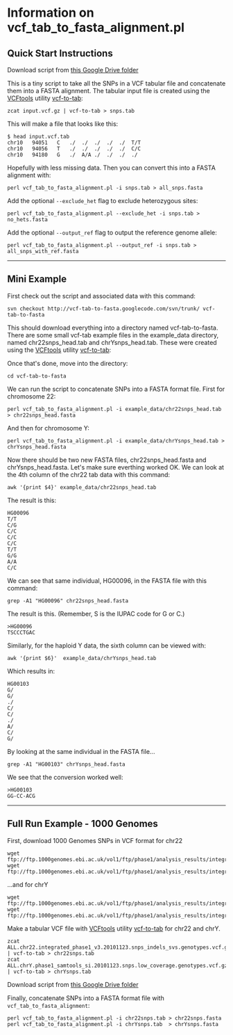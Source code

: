 # Information on vcf_tab_to_fasta_alignment.pl

## Quick Start Instructions

Download script from [this Google Drive folder](https://drive.google.com/folderview?id=0B3JtKm_03RZDRmVPWk96ZEZHOHc&usp=sharing "Download link")

This is a tiny script to take all the SNPs in a VCF tabular file and concatenate them into a FASTA alignment. The tabular input file is created using the [VCFtools](http://vcftools.sourceforge.net/) utility [vcf-to-tab](http://vcftools.sourceforge.net/perl_module.html#vcf-to-tab):

	zcat input.vcf.gz | vcf-to-tab > snps.tab

This will make a file that looks like this:

	$ head input.vcf.tab
	chr10	94051	C	./	./	./	./	./	T/T
	chr10	94056	T	./	./	./	./	./	C/C
	chr10	94180	G	./	A/A	./	./	./	./

Hopefully with less missing data. Then you can convert this into a FASTA alignment with:

	perl vcf_tab_to_fasta_alignment.pl -i snps.tab > all_snps.fasta

Add the optional `--exclude_het` flag to exclude heterozygous sites:

	perl vcf_tab_to_fasta_alignment.pl --exclude_het -i snps.tab > no_hets.fasta

Add the optional `--output_ref` flag to output the reference genome allele:

	perl vcf_tab_to_fasta_alignment.pl --output_ref -i snps.tab > all_snps_with_ref.fasta

---

## Mini Example

First check out the script and associated data with this command:

	svn checkout http://vcf-tab-to-fasta.googlecode.com/svn/trunk/ vcf-tab-to-fasta

This should download everything into a directory named vcf-tab-to-fasta. There are some 
small vcf-tab example files in the example\_data directory, named chr22snps\_head.tab and 
chrYsnps\_head.tab. These were created using the [VCFtools](http://vcftools.sourceforge.net/) utility [vcf-to-tab](http://vcftools.sourceforge.net/perl_module.html#vcf-to-tab):

Once that's done, move into the directory:

	cd vcf-tab-to-fasta

We can run the script to concatenate SNPs into a FASTA format file. First for chromosome 22:

	perl vcf_tab_to_fasta_alignment.pl -i example_data/chr22snps_head.tab > chr22snps_head.fasta

And then for chromosome Y:

	perl vcf_tab_to_fasta_alignment.pl -i example_data/chrYsnps_head.tab > chrYsnps_head.fasta

Now there should be two new FASTA files, chr22snps\_head.fasta and chrYsnps\_head.fasta. 
Let's make sure everthing worked OK. We can look at the 4th column of the chr22 tab data with
this command:

	awk '{print $4}' example_data/chr22snps_head.tab

The result is this:

	HG00096
	T/T
	C/G
	C/C
	C/C
	C/C
	T/T
	G/G
	A/A
	C/C

We can see that same individual, HG00096, in the FASTA file with this command:

	grep -A1 "HG00096" chr22snps_head.fasta

The result is this. (Remember, S is the IUPAC code for G or C.)

	>HG00096
	TSCCCTGAC

Similarly, for the haploid Y data, the sixth column can be viewed with:

	awk '{print $6}'  example_data/chrYsnps_head.tab

Which results in:

	HG00103
	G/
	G/
	./
	C/
	C/
	./
	A/
	C/
	G/

By looking at the same individual in the FASTA file...

	grep -A1 "HG00103" chrYsnps_head.fasta

We see that the conversion worked well:

	>HG00103
	GG-CC-ACG

---

## Full Run Example - 1000 Genomes

First, download 1000 Genomes SNPs in VCF format for chr22

	wget ftp://ftp.1000genomes.ebi.ac.uk/vol1/ftp/phase1/analysis_results/integrated_call_sets/ALL.chr22.integrated_phase1_v3.20101123.snps_indels_svs.genotypes.vcf.gz
	wget ftp://ftp.1000genomes.ebi.ac.uk/vol1/ftp/phase1/analysis_results/integrated_call_sets/ALL.chr22.integrated_phase1_v3.20101123.snps_indels_svs.genotypes.vcf.gz.tbi

...and for chrY

	wget ftp://ftp.1000genomes.ebi.ac.uk/vol1/ftp/phase1/analysis_results/integrated_call_sets/ALL.chrY.phase1_samtools_si.20101123.snps.low_coverage.genotypes.vcf.gz
	wget ftp://ftp.1000genomes.ebi.ac.uk/vol1/ftp/phase1/analysis_results/integrated_call_sets/ALL.chrY.phase1_samtools_si.20101123.snps.low_coverage.genotypes.vcf.gz.tbi

Make a tabular VCF file with [VCFtools](http://vcftools.sourceforge.net/) utility [vcf-to-tab](http://vcftools.sourceforge.net/perl_module.html#vcf-to-tab) for chr22 and chrY.
	
	zcat ALL.chr22.integrated_phase1_v3.20101123.snps_indels_svs.genotypes.vcf.gz | vcf-to-tab > chr22snps.tab
	zcat ALL.chrY.phase1_samtools_si.20101123.snps.low_coverage.genotypes.vcf.gz  | vcf-to-tab > chrYsnps.tab

Download script from [this Google Drive folder](https://drive.google.com/folderview?id=0B3JtKm_03RZDRmVPWk96ZEZHOHc&usp=sharing "Download link")

Finally, concatenate SNPs into a FASTA format file with `vcf_tab_to_fasta_alignment`:

	perl vcf_tab_to_fasta_alignment.pl -i chr22snps.tab > chr22snps.fasta
	perl vcf_tab_to_fasta_alignment.pl -i chrYsnps.tab  > chrYsnps.fasta

